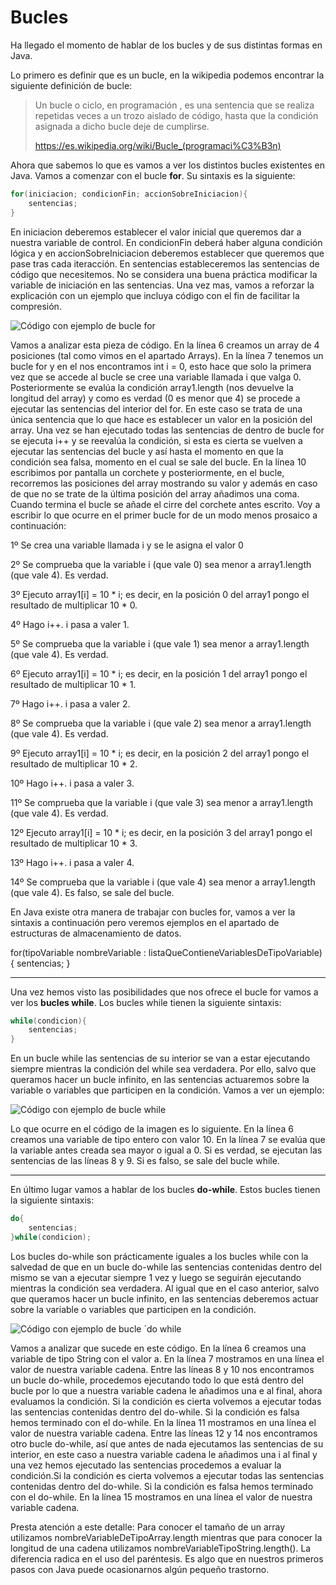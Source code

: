 # Bucles

Ha llegado el momento de hablar de los bucles y de sus distintas formas en Java.

Lo primero es definir que es un bucle, en la wikipedia podemos encontrar la siguiente definición de bucle:

> Un bucle o ciclo, en programación , es una sentencia que se realiza repetidas veces a un trozo aislado de código, hasta que la condición asignada a dicho bucle deje de cumplirse.
> 
> https://es.wikipedia.org/wiki/Bucle_(programaci%C3%B3n)

Ahora que sabemos lo que es vamos a ver los distintos bucles existentes en Java. Vamos a comenzar con el bucle **for**. Su sintaxis es la siguiente:

```java
for(iniciacion; condicionFin; accionSobreIniciacion){
    sentencias;
}
```

En iniciacion deberemos establecer el valor inicial que queremos dar a nuestra variable de control. En condicionFin deberá haber alguna condición lógica y en accionSobreIniciacion deberemos establecer que queremos que pase tras cada iteracción. En sentencias estableceremos las sentencias de código que necesitemos. No se considera una buena práctica modificar la variable de iniciación en las sentencias. Una vez mas, vamos a reforzar la explicación con un ejemplo que incluya código con el fin de facilitar la compresión.


![Código con ejemplo de bucle for](img/Modulo2For.png "Código con ejemplo de bucle for")


Vamos a analizar esta pieza de código. En la línea 6 creamos un array de 4 posiciones (tal como vimos en el apartado Arrays). En la línea 7 tenemos un bucle for y en el nos encontramos int i = 0, esto hace que solo la primera vez que se accede al bucle se cree una variable llamada i que valga 0. Posteriormente se evalúa la condición array1.length (nos devuelve la longitud del array) y como es verdad (0 es menor que 4) se procede a ejecutar las sentencias del interior del for. En este caso se trata de una única sentencia que lo que hace es establecer un valor en la posición del array. Una vez se han ejecutado todas las sentencias de dentro de bucle for se ejecuta i++ y se reevalúa la condición, si esta es cierta se vuelven a ejecutar las sentencias del bucle y así hasta el momento en que la condición sea falsa, momento en el cual se sale del bucle. En la línea 10 escribimos por pantalla un corchete y posteriormente, en el bucle, recorremos las posiciones del array mostrando su valor y además en caso de que no se trate de la última posición del array añadimos una coma. Cuando termina el bucle se añade el cirre del corchete antes escrito. Voy a escribir lo que ocurre en el primer bucle for de un modo menos prosaico a continuación:

1º Se crea una variable llamada i y se le asigna el valor 0

2º Se comprueba que la variable i (que vale 0) sea menor a array1.length (que vale 4). Es verdad.

3º Ejecuto array1\[i\] = 10 * i; es decir, en la posición 0 del array1 pongo el resultado de multiplicar 10 * 0.

4º Hago i++. i pasa a valer 1.

5º Se comprueba que la variable i (que vale 1) sea menor a array1.length (que vale 4). Es verdad.  

6º Ejecuto array1\[i\] = 10 * i; es decir, en la posición 1 del array1 pongo el resultado de multiplicar 10 * 1.

7º Hago i++. i pasa a valer 2.

8º Se comprueba que la variable i (que vale 2) sea menor a array1.length (que vale 4). Es verdad.

9º Ejecuto array1\[i\] = 10 * i; es decir, en la posición 2 del array1 pongo el resultado de multiplicar 10 * 2.

10º Hago i++. i pasa a valer 3.

11º Se comprueba que la variable i (que vale 3) sea menor a array1.length (que vale 4). Es verdad.

12º Ejecuto array1\[i\] = 10 * i; es decir, en la posición 3 del array1 pongo el resultado de multiplicar 10 * 3.

13º Hago i++. i pasa a valer 4.

14º Se comprueba que la variable i (que vale 4) sea menor a array1.length (que vale 4). Es falso, se sale del bucle.

En Java existe otra manera de trabajar con bucles for, vamos a ver la sintaxis a continuación pero veremos ejemplos en el apartado de estructuras de almacenamiento de datos.

for(tipoVariable nombreVariable : listaQueContieneVariablesDeTipoVariable){
    sentencias;
}

* * *

Una vez hemos visto las posibilidades que nos ofrece el bucle for vamos a ver los **bucles while**. Los bucles while tienen la siguiente sintaxis:

```java
while(condicion){
    sentencias;
}
```

En un bucle while las sentencias de su interior se van a estar ejecutando siempre mientras la condición del while sea verdadera. Por ello, salvo que queramos hacer un bucle infinito, en las sentencias actuaremos sobre la variable o variables que participen en la condición. Vamos a ver un ejemplo:


![Código con ejemplo de bucle while](img/Modulo2While.png "Código con ejemplo de bucle while")


Lo que ocurre en el código de la imagen es lo siguiente. En la línea 6 creamos una variable de tipo entero con valor 10. En la línea 7 se evalúa que la variable antes creada sea mayor o igual a 0. Si es verdad, se ejecutan las sentencias de las líneas 8 y 9. Si es falso, se sale del bucle while.

* * *

En último lugar vamos a hablar de los bucles **do-while**. Estos bucles tienen la siguiente sintaxis:

```java
do{
    sentencias;
}while(condicion);
```

Los bucles do-while son prácticamente iguales a los bucles while con la salvedad de que en un bucle do-while las sentencias contenidas dentro del mismo se van a ejecutar siempre 1 vez y luego se seguirán ejecutando mientras la condición sea verdadera. Al igual que en el caso anterior, salvo que queramos hacer un bucle infinito, en las sentencias deberemos actuar sobre la variable o variables que participen en la condición.


![Código con ejemplo de bucle ´do while](img/Modulo2DoWhile.png "Código con ejemplo de bucle ´do while")


Vamos a analizar que sucede en este código. En la línea 6 creamos una variable de tipo String con el valor a. En la línea 7 mostramos en una línea el valor de nuestra variable cadena. Entre las líneas 8 y 10 nos encontramos un bucle do-while, procedemos ejecutando todo lo que está dentro del bucle por lo que a nuestra variable cadena le añadimos una e al final, ahora evaluamos la condición. Si la condición es cierta volvemos a ejecutar todas las sentencias contenidas dentro del do-while. Si la condición es falsa hemos terminado con el do-while. En la línea 11 mostramos en una línea el valor de nuestra variable cadena. Entre las líneas 12 y 14 nos encontramos otro bucle do-while, así que antes de nada ejecutamos las sentencias de su interior, en este caso a nuestra variable cadena le añadimos una i al final y una vez hemos ejecutado las sentencias procedemos a evaluar la condición.Si la condición es cierta volvemos a ejecutar todas las sentencias contenidas dentro del do-while. Si la condición es falsa hemos terminado con el do-while. En la línea 15 mostramos en una línea el valor de nuestra variable cadena.

Presta atención a este detalle: Para conocer el tamaño de un array utilizamos nombreVariableDeTipoArray.length mientras que para conocer la longitud de una cadena utilizamos nombreVariableTipoString.length(). La diferencia radica en el uso del paréntesis. Es algo que en nuestros primeros pasos con Java puede ocasionarnos algún pequeño trastorno.

